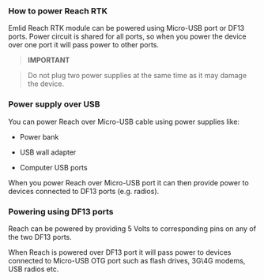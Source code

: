 ### How to power Reach RTK

Emlid Reach RTK module can be powered using Micro-USB port or DF13 ports. Power circuit is shared for all ports, so when you power the device over one port it will pass power to other ports.

> **IMPORTANT**

> Do not plug two power supplies at the same time as it may damage the device.

### Power supply over USB

You can power Reach over Micro-USB cable using power supplies like:

* Power bank

* USB wall adapter

* Computer USB ports

When you power Reach over Micro-USB port it can then provide power to devices connected to DF13 ports (e.g. radios).

### Powering using DF13 ports

Reach can be powered by providing 5 Volts to corresponding pins on any of the two DF13 ports.

When Reach is powered over DF13 port it will pass power to devices connected to Micro-USB OTG port such as flash drives, 3G\4G modems, USB radios etc.

